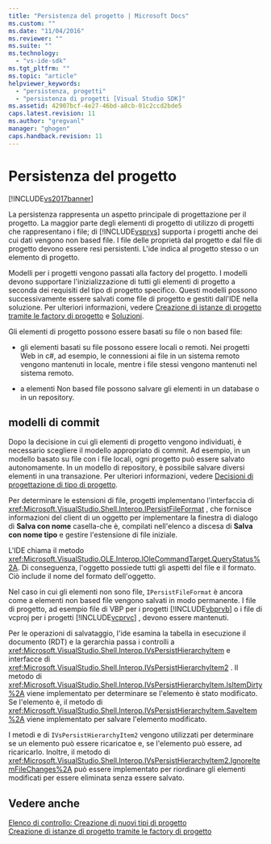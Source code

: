 ```yaml
---
title: "Persistenza del progetto | Microsoft Docs"
ms.custom: ""
ms.date: "11/04/2016"
ms.reviewer: ""
ms.suite: ""
ms.technology: 
  - "vs-ide-sdk"
ms.tgt_pltfrm: ""
ms.topic: "article"
helpviewer_keywords: 
  - "persistenza, progetti"
  - "persistenza di progetti [Visual Studio SDK]"
ms.assetid: 42907bcf-4e27-46bd-a8cb-01c2ccd2bde5
caps.latest.revision: 11
ms.author: "gregvanl"
manager: "ghogen"
caps.handback.revision: 11
---
```

# Persistenza del progetto
[!INCLUDE[vs2017banner](../../code-quality/includes/vs2017banner.md)]

La persistenza rappresenta un aspetto principale di progettazione per il progetto.  La maggior parte degli elementi di progetto di utilizzo di progetti che rappresentano i file; di [!INCLUDE[vsprvs](../../code-quality/includes/vsprvs_md.md)] supporta i progetti anche dei cui dati vengono non based file.  I file delle proprietà dal progetto e dal file di progetto devono essere resi persistenti.  L'ide indica al progetto stesso o un elemento di progetto.  
  
 Modelli per i progetti vengono passati alla factory del progetto.  I modelli devono supportare l'inizializzazione di tutti gli elementi di progetto a seconda dei requisiti del tipo di progetto specifico.  Questi modelli possono successivamente essere salvati come file di progetto e gestiti dall'IDE nella soluzione.  Per ulteriori informazioni, vedere [Creazione di istanze di progetto tramite le factory di progetto](../../extensibility/internals/creating-project-instances-by-using-project-factories.md) e [Soluzioni](../../extensibility/internals/solutions.md).  
  
 Gli elementi di progetto possono essere basati su file o non based file:  
  
-   gli elementi basati su file possono essere locali o remoti.  Nei progetti Web in c\#, ad esempio, le connessioni ai file in un sistema remoto vengono mantenuti in locale, mentre i file stessi vengono mantenuti nel sistema remoto.  
  
-   a elementi Non based file possono salvare gli elementi in un database o in un repository.  
  
## modelli di commit  
 Dopo la decisione in cui gli elementi di progetto vengono individuati, è necessario scegliere il modello appropriato di commit.  Ad esempio, in un modello basato su file con i file locali, ogni progetto può essere salvato autonomamente.  In un modello di repository, è possibile salvare diversi elementi in una transazione.  Per ulteriori informazioni, vedere [Decisioni di progettazione di tipo di progetto](../../extensibility/internals/project-type-design-decisions.md).  
  
 Per determinare le estensioni di file, progetti implementano l'interfaccia di <xref:Microsoft.VisualStudio.Shell.Interop.IPersistFileFormat> , che fornisce informazioni del client di un oggetto per implementare la finestra di dialogo di **Salva con nome** casella\-che è, compilati nell'elenco a discesa di **Salva con nome tipo** e gestire l'estensione di file iniziale.  
  
 L'IDE chiama il metodo <xref:Microsoft.VisualStudio.OLE.Interop.IOleCommandTarget.QueryStatus%2A>.  Di conseguenza, l'oggetto possiede tutti gli aspetti del file e il formato.  Ciò include il nome del formato dell'oggetto.  
  
 Nel caso in cui gli elementi non sono file, `IPersistFileFormat` è ancora come a elementi non based file vengono salvati in modo permanente.  I file di progetto, ad esempio file di VBP per i progetti [!INCLUDE[vbprvb](../../code-quality/includes/vbprvb_md.md)] o i file di vcproj per i progetti [!INCLUDE[vcprvc](../../code-quality/includes/vcprvc_md.md)] , devono essere mantenuti.  
  
 Per le operazioni di salvataggio, l'ide esamina la tabella in esecuzione il documento \(RDT\) e la gerarchia passa i controlli a <xref:Microsoft.VisualStudio.Shell.Interop.IVsPersistHierarchyItem> e interfacce di <xref:Microsoft.VisualStudio.Shell.Interop.IVsPersistHierarchyItem2> .  Il metodo di <xref:Microsoft.VisualStudio.Shell.Interop.IVsPersistHierarchyItem.IsItemDirty%2A> viene implementato per determinare se l'elemento è stato modificato.  Se l'elemento è, il metodo di <xref:Microsoft.VisualStudio.Shell.Interop.IVsPersistHierarchyItem.SaveItem%2A> viene implementato per salvare l'elemento modificato.  
  
 I metodi e di `IVsPersistHierarchyItem2` vengono utilizzati per determinare se un elemento può essere ricaricatoe e, se l'elemento può essere, ad ricaricarlo.  Inoltre, il metodo di <xref:Microsoft.VisualStudio.Shell.Interop.IVsPersistHierarchyItem2.IgnoreItemFileChanges%2A> può essere implementato per riordinare gli elementi modificati per essere eliminata senza essere salvato.  
  
## Vedere anche  
 [Elenco di controllo: Creazione di nuovi tipi di progetto](../../extensibility/internals/checklist-creating-new-project-types.md)   
 [Creazione di istanze di progetto tramite le factory di progetto](../../extensibility/internals/creating-project-instances-by-using-project-factories.md)